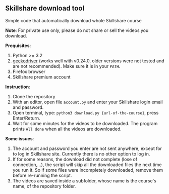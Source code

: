 ## Skillshare download tool

Simple code that automatically download whole Skillshare course

**Note**: For private use only, please do not share or sell the videos you download.

**Prequisites**:

1. Python >= 3.2
1. [geckodriver](https://github.com/mozilla/geckodriver/releases) (works well with v0.24.0, older versions were not tested and are not recommended). Make sure it is in your `PATH`.
1. Firefox browser
1. Skillshare premium account

**Instruction**:

1. Clone the repository
1. With an editor, open file `account.py` and enter your Skillshare login email and password.
1. Open terminal, type: `python3 download.py {url-of-the-course}`, press Enter/Return.
1. Wait for some minutes for the videos to be downloaded. The program prints `All done` when all the videos are downloaded.

**Some issues**:

1. The account and password you enter are not sent anywhere, except for to log in Skillshare site. Currently there is no other option to log in.
1. If for some reasons, the download did not complete (lose of connection,...), the script will skip all the downloaded files the next time you run it. So if some files were incompletely downloaded, remove them before re-running the script.
1. The videos are saved inside a subfolder, whose name is the course's name, of the repository folder.


